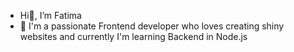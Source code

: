 - Hi👋, I’m Fatima
- 🌱 I'm a passionate Frontend developer who loves creating shiny websites and currently I'm learning Backend in Node.js
